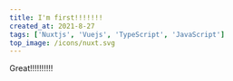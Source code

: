 ```yaml
---
title: I'm first!!!!!!!
created_at: 2021-8-27
tags: ['Nuxtjs', 'Vuejs', 'TypeScript', 'JavaScript']
top_image: /icons/nuxt.svg
---
```


Great!!!!!!!!!!